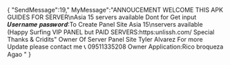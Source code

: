 {
"SendMessage":19,"
MyMessage":"ANNOUCEMENT WELCOME THIS APK GUIDES FOR SERVER\nAsia 15 servers available
Dont for Get input 𝑼𝒔𝒆𝒓𝒏𝒂𝒎𝒆 𝒑𝒂𝒔𝒔𝒘𝒐𝒓𝒅:To Create Panel Site Asia 15\nservers available (Happy Surfing VIP PANEL but PAID SERVERS:https:unlissh.com/ Special Thanks & Cridits" Owner Of Server Panel Site Tyler Alvarez For more Update please contact me 📞 09511335208 Owner Application:Rico broqueza Agao
"
} 

